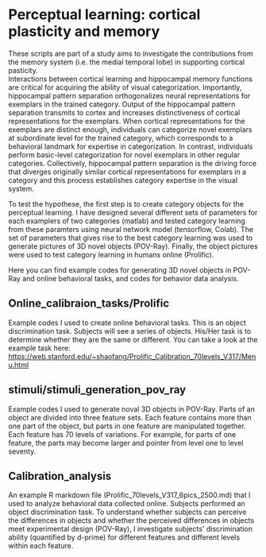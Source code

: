 # Perceptual learning: cortical plasticity and memory
These scripts are part of a study aims to investigate the contributions from the memory system (i.e. the medial temporal lobe) in supporting cortical pasticity.   
Interactions between cortical learning and hippocampal memory functions are critical for acquiring the ability of visual categorization. Importantly, hippocampal pattern separation orthogonalizes neural representations for exemplars in the trained category. Output of the hippocampal pattern separation transmits to cortex and increases distinctiveness of cortical representations for the exemplars. When cortical representations for the exemplars are distinct enough, individuals can categorize novel exemplars at subordinate level for the trained category, which corresponds to a behavioral landmark for expertise in categorization. In contrast, individuals perform basic-level categorization for novel exemplars in other regular categories. Collectively, hippocampal pattern separation is the driving force that diverges originally similar cortical representations for exemplars in a category and this process establishes category expertise in the visual system.

To test the hypothese, the first step is to create category objects for the perceptual learning. I have designed several different sets of parameters for each examplers of two categories (matlab) and tested category learning from these paramters using neural network model (tensorflow, Colab). The set of parameters that gives rise to the best category learning was used to generate pictures of 3D novel objects (POV-Ray). Finally, the object pictures were used to test category learning in humans online (Prolific). 

Here you can find example codes for generating 3D novel objects in POV-Ray and online behavioral tasks, and codes for behavior data analysis. 

## Online_calibraion_tasks/Prolific
Example codes I used to create online behavioral tasks. This is an object discrimination task. Subjects will see a series of objects. His/Her task is to determine whether they are the same or different. 
You can take a look at the example task here: https://web.stanford.edu/~shaofang/Prolific_Calibration_70levels_V317/Menu.html

## stimuli/stimuli_generation_pov_ray
Example codes I used to generate noval 3D objects in POV-Ray. Parts of an object are divided into three feature sets. Each feature contains more than one part of the object, but parts in one feature are manipulated together. Each feature has 70 levels of variations. For example, for parts of one feature, the parts may become larger and pointer from level one to level seventy. 

## Calibration_analysis
An example R markdown file (Prolific_70levels_V317_6pics_2500.md) that I used to analyze behavioral data collected online. Subjects performed an object discrimination task. To understand whether subjects can perceive the differences in objects and whether the perceived differences in objects meet experimental design (POV-Ray), I investigate subjects' discrimination ability (quantified by d-prime) for different features and different levels within each feature. 


